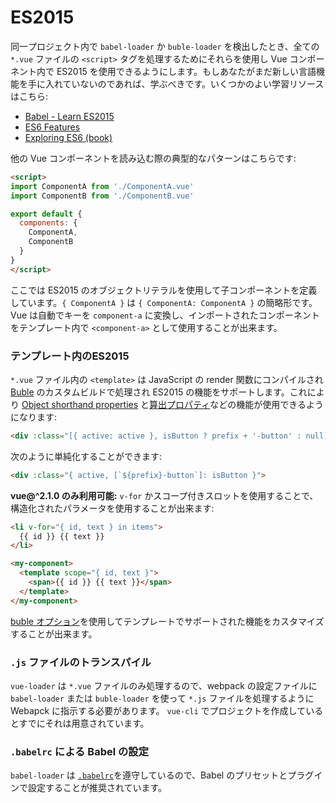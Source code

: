 # ES2015

同一プロジェクト内で `babel-loader` か `buble-loader` を検出したとき、全ての `*.vue` ファイルの `<script>` タグを処理するためにそれらを使用し Vue コンポーネント内で ES2015 を使用できるようにします。もしあなたがまだ新しい言語機能を手に入れていないのであれば、学ぶべきです。いくつかのよい学習リソースはこちら:
- [Babel - Learn ES2015](https://babeljs.io/docs/learn-es2015/)
- [ES6 Features](https://github.com/lukehoban/es6features)
- [Exploring ES6 (book)](https://leanpub.com/exploring-es6)

他の Vue コンポーネントを読み込む際の典型的なパターンはこちらです:

``` html
<script>
import ComponentA from './ComponentA.vue'
import ComponentB from './ComponentB.vue'

export default {
  components: {
    ComponentA,
    ComponentB
  }
}
</script>
```

ここでは ES2015 のオブジェクトリテラルを使用して子コンポーネントを定義しています。`{ ComponentA }` は `{ ComponentA: ComponentA }` の簡略形です。 Vue は自動でキーを `component-a` に変換し、インポートされたコンポーネントをテンプレート内で `<component-a>` として使用することが出来ます。

### テンプレート内のES2015

`*.vue` ファイル内の `<template>` は JavaScript の render 関数にコンパイルされ[Buble](https://buble.surge.sh/guide/) のカスタムビルドで処理され ES2015 の機能をサポートします。これにより [Object shorthand properties](https://buble.surge.sh/guide/#object-shorthand-methods-and-properties-transforms-concisemethodproperty-) と[算出プロパティ](https://buble.surge.sh/guide/#computed-properties-transforms-computedproperty-)などの機能が使用できるようになります:

``` html
<div :class="[{ active: active }, isButton ? prefix + '-button' : null]">
```

次のように単純化することができます:

``` html
<div :class="{ active, [`${prefix}-button`]: isButton }">
```

**vue@^2.1.0 のみ利用可能:** `v-for` かスコープ付きスロットを使用することで、構造化されたパラメータを使用することが出来ます:

``` html
<li v-for="{ id, text } in items">
  {{ id }} {{ text }}
</li>
```

``` html
<my-component>
  <template scope="{ id, text }">
    <span>{{ id }} {{ text }}</span>
  </template>
</my-component>
```

[buble オプション](../options.md#buble)を使用してテンプレートでサポートされた機能をカスタマイズすることが出来ます。

### `.js` ファイルのトランスパイル

`vue-loader` は `*.vue` ファイルのみ処理するので、webpack の設定ファイルに `babel-loader` または `buble-loader` を使って `*.js` ファイルを処理するように Webapck に指示する必要があります。 `vue-cli` でプロジェクトを作成しているとすでにそれは用意されています。

### `.babelrc` による Babel の設定

`babel-loader` は [`.babelrc`](https://babeljs.io/docs/usage/babelrc/)を遵守しているので、Babel のプリセットとプラグインで設定することが推奨されています。
